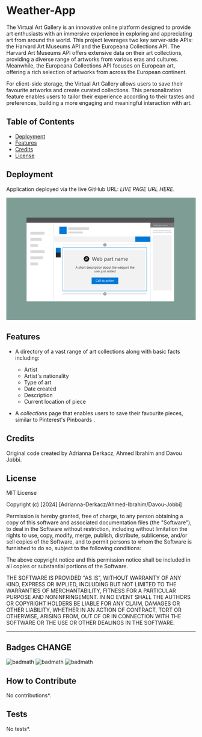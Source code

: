 # Weather-App

The Virtual Art Gallery is an innovative online platform designed to provide art enthusiasts with an immersive experience in exploring and appreciating art from around the world. This project leverages two key server-side APIs: the Harvard Art Museums API and the Europeana Collections API. The Harvard Art Museums API offers extensive data on their art collections, providing a diverse range of artworks from various eras and cultures. Meanwhile, the Europeana Collections API focuses on European art, offering a rich selection of artworks from across the European continent.

For client-side storage, the Virtual Art Gallery allows users to save their favourite artworks and create curated collections. This personalization feature enables users to tailor their experience according to their tastes and preferences, building a more engaging and meaningful interaction with art.



## Table of Contents 


- [Deployment](#deployment)
- [Features](#features)
- [Credits](#credits)
- [License](#license)

## Deployment

Application deployed via the live GitHub URL: *LIVE PAGE URL HERE*.


![Gif of page](/assets/images/placeholderimg.png)

## Features

*   A directory of a vast range of art collections along with basic facts including:
    *   Artist
    *   Artist's nationality
    *   Type of art
    *   Date created
    *   Description
    *   Current location of piece

*   A *collections* page that enables users to save their favourite pieces, similar to Pinterest's Pinboards .



## Credits

Original code created by Adrianna Derkacz, Ahmed Ibrahim and Davou Jobbi.

## License

MIT License

Copyright (c) [2024] [Adrianna-Derkacz/Ahmed-Ibrahim/Davou-Jobbi]

Permission is hereby granted, free of charge, to any person obtaining a copy
of this software and associated documentation files (the "Software"), to deal
in the Software without restriction, including without limitation the rights
to use, copy, modify, merge, publish, distribute, sublicense, and/or sell
copies of the Software, and to permit persons to whom the Software is
furnished to do so, subject to the following conditions:

The above copyright notice and this permission notice shall be included in all
copies or substantial portions of the Software.

THE SOFTWARE IS PROVIDED "AS IS", WITHOUT WARRANTY OF ANY KIND, EXPRESS OR
IMPLIED, INCLUDING BUT NOT LIMITED TO THE WARRANTIES OF MERCHANTABILITY,
FITNESS FOR A PARTICULAR PURPOSE AND NONINFRINGEMENT. IN NO EVENT SHALL THE
AUTHORS OR COPYRIGHT HOLDERS BE LIABLE FOR ANY CLAIM, DAMAGES OR OTHER
LIABILITY, WHETHER IN AN ACTION OF CONTRACT, TORT OR OTHERWISE, ARISING FROM,
OUT OF OR IN CONNECTION WITH THE SOFTWARE OR THE USE OR OTHER DEALINGS IN THE
SOFTWARE.

---

## Badges CHANGE

![badmath](https://img.shields.io/badge/HTML-00.00-blue)
![badmath](https://img.shields.io/badge/CSS-00.00-orange)
![badmath](https://img.shields.io/badge/js-00.00-purple)

## How to Contribute

No contributions*.

## Tests

No tests*.
